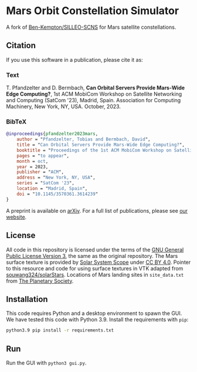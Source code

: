 # Mars Orbit Constellation Simulator

A fork of [Ben-Kempton/SILLEO-SCNS](https://github.com/Ben-Kempton/SILLEO-SCNS) for Mars satellite constellations.

## Citation

If you use this software in a publication, please cite it as:

### Text

T. Pfandzelter and D. Bermbach, **Can Orbital Servers Provide Mars-Wide Edge Computing?**, 1st ACM MobiCom Workshop on Satellite Networking and Computing (SatCom '23), Madrid, Spain. Association for Computing Machinery, New York, NY, USA. October, 2023.

### BibTeX

```bibtex
@inproceedings{pfandzelter2023mars,
    author = "Pfandzelter, Tobias and Bermbach, David",
    title = "Can Orbital Servers Provide Mars-Wide Edge Computing?",
    booktitle = "Proceedings of the 1st ACM MobiCom Workshop on Satellite Networking and Computing",
    pages = "to appear",
    month = oct,
    year = 2023,
    publisher = "ACM",
    address = "New York, NY, USA",
    series = "SatCom '23",
    location = "Madrid, Spain",
    doi = "10.1145/3570361.3614239"
}
```

A preprint is available on [arXiv](https://arxiv.org/abs/2306.09756).
For a full list of publications, please see [our website](https://www.tu.berlin/en/mcc/research/publications).

## License

All code in this repository is licensed under the terms of the [GNU General Public License Version 3](./LICENSE), the same as the original repository.
The Mars surface texture is provided by [Solar System Scope](https://www.solarsystemscope.com/textures/) under [CC BY 4.0](https://creativecommons.org/licenses/by/4.0/).
Pointer to this resource and code for using surface textures in VTK adapted from [souwang324/solarStars](https://github.com/souwang324/solarStars).
Locations of Mars landing sites in `site_data.txt` from [The Planetary Society](https://www.planetary.org/space-images/mars_landing_site_map_lakdawalla).

## Installation

This code requires Python and a desktop environment to spawn the GUI.
We have tested this code with Python 3.9.
Install the requirements with `pip`:

```sh
python3.9 pip install -r requirements.txt
```

## Run

Run the GUI with `python3 gui.py`.
